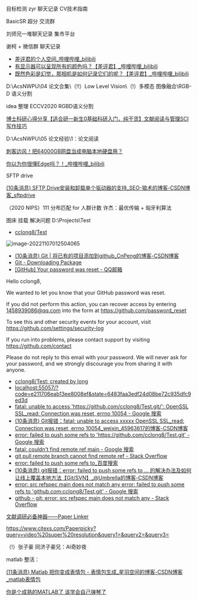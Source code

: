 目标检测  zyr    聊天记录        CV技术指南  

BasicSR 超分 交流群  

刘师兄一堆聊天记录     集市平台

谢柯 +  微信群 聊天记录



* [差评君的个人空间\_哔哩哔哩\_bilibili](https://space.bilibili.com/19319172/video)
* [有显示器可以呈现所有的颜色吗？【差评君】\_哔哩哔哩\_bilibili](https://www.bilibili.com/video/BV1rd4y1c7ZT/?spm_id_from=444.41.list.card_archive.click&vd_source=9d753c87b9f048f820f9d32220a0fb2f)
* [既然色彩是幻觉，那相机是如何记录它们的呢？【差评君】\_哔哩哔哩\_bilibili](https://www.bilibili.com/video/BV1kD4y1v77R/?spm_id_from=333.999.0.0&vd_source=9d753c87b9f048f820f9d32220a0fb2f)



D:\AcsNWPU\04  论文合集\（!!）Low Level Vision\（!）多模态 图像融合\RGB-D 语义分割

idea 整理    ECCV2020 RGBD语义分割

[博士科研心得分享【适合研一新生0基础科研入门，纯干货】文献阅读与管理SCI写作技巧](https://www.bilibili.com/video/BV1BD4y1t73e)

D:\AcsNWPU\05  论文经验\1：论文阅读



[刺客边风！把64000GB网盘当成电脑本地硬盘用？](https://www.bilibili.com/video/BV1dW4y1Y7uo/?spm_id_from=333.1007.tianma.1-3-3.click&vd_source=9d753c87b9f048f820f9d32220a0fb2f)

[你以为你很懂Edge吗？！\_哔哩哔哩\_bilibili](https://www.bilibili.com/video/BV1ye4y147s8/?spm_id_from=333.1007.tianma.2-2-5.click&vd_source=9d753c87b9f048f820f9d32220a0fb2f)

SFTP drive

[(10条消息) SFTP Drive安装和卸载单个驱动器的支持\_SEO-狼术的博客-CSDN博客\_sftpdrive](https://blog.csdn.net/weixin_45330297/article/details/124935916)



（2020 NIPS）111  分布匹配 for 人群计数         许杰：最优传输    +    匈牙利算法



图床 挂载 解决问题    D:\Projects\Test

* [cclong8/Test](https://github.com/cclong8/Test)

![image-20221107012504065](../AppData/Roaming/Typora/typora-user-images/image-20221107012504065.png)

* [(10条消息) Git | 将已有的项目添加到github\_CnPeng的博客-CSDN博客](https://blog.csdn.net/north1989/article/details/53471439)
* [Git - Downloading Package](https://git-scm.com/download/win)
* [[GitHub] Your password was reset - QQ邮箱](https://mail.qq.com/cgi-bin/frame_html?sid=wA7FYMTrY5bxUgRn&r=a6ba1351d7a51c5c0c67e9fd0093958b&lang=zh)

Hello cclong8,

We wanted to let you know that your GitHub password was reset.

If you did not perform this action, you can recover access by entering [1458939086@qq.com](mailto:1458939086@qq.com) into the form at https://github.com/password_reset

To see this and other security events for your account, visit https://github.com/settings/security-log

If you run into problems, please contact support by visiting https://github.com/contact

Please do not reply to this email with your password. We will never ask for your password, and we strongly discourage you from sharing it with anyone.

* [cclong8/Test: created by long](https://github.com/cclong8/Test/tree/main)
* [localhost:55057/?code=e211706eab13ee8008ef&state=6483faa3edf24d08be72c935dfc9ed3d](http://localhost:55057/?code=e211706eab13ee8008ef&state=6483faa3edf24d08be72c935dfc9ed3d)
* [fatal: unable to access 'https://github.com/cclong8/Test.git/': OpenSSL SSL\_read: Connection was reset, errno 10054 - Google 搜索](https://www.google.com.hk/search?q=fatal%3A+unable+to+access+%27https%3A%2F%2Fgithub.com%2Fcclong8%2FTest.git%2F%27%3A+OpenSSL+SSL_read%3A+Connection+was+reset%2C+errno+10054&oq=fatal%3A+unable+to+access+%27https%3A%2F%2Fgithub.com%2Fcclong8%2FTest.git%2F%27%3A+OpenSSL+SSL_read%3A+Connection+was+reset%2C+errno+10054&aqs=chrome..69i57j69i58.110j0j4&sourceid=chrome&ie=UTF-8)
* [(10条消息) Git报错：fatal: unable to access xxxxx OpenSSL SSL\_read: Connection was reset, errno 10054\_weixin\_45963617的博客-CSDN博客](https://blog.csdn.net/weixin_45963617/article/details/123132273)
* [error: failed to push some refs to 'https://github.com/cclong8/Test.git' - Google 搜索](https://www.google.com.hk/search?q=error%3A+failed+to+push+some+refs+to+%27https%3A%2F%2Fgithub.com%2Fcclong8%2FTest.git%27&oq=error%3A+failed+to+push+some+refs+to+%27https%3A%2F%2Fgithub.com%2Fcclong8%2FTest.git%27&aqs=chrome..69i57j69i58.135j0j4&sourceid=chrome&ie=UTF-8)
* [fatal: couldn't find remote ref main - Google 搜索](https://www.google.com.hk/search?q=fatal%3A+couldn%27t+find+remote+ref+main&oq=fatal%3A+couldn%27t+find+remote+ref+main&aqs=chrome..69i57j69i58.159j0j4&sourceid=chrome&ie=UTF-8)
* [git pull remote branch cannot find remote ref - Stack Overflow](https://stackoverflow.com/questions/11552437/git-pull-remote-branch-cannot-find-remote-ref)
* [error: failed to push some refs to\_百度搜索](https://www.baidu.com/s?ie=utf-8&wd=error:%20failed%20to%20push%20some%20refs%20to)
* [(10条消息) git报错：error: failed to push some refs to ... 的解决办法及如何让线上覆盖本地方法【Git/SVN】\_@Umbrella的博客-CSDN博客](https://blog.csdn.net/Umbrella_Um/article/details/109855178)
* [error: src refspec main does not match any error: failed to push some refs to 'github.com:cclong8/Test.git' - Google 搜索](https://www.google.com.hk/search?q=error%3A+src+refspec+main+does+not+match+any+error%3A+failed+to+push+some+refs+to+%27github.com%3Acclong8%2FTest.git%27&oq=error%3A+src+refspec+main+does+not+match+any+error%3A+failed+to+push+some+refs+to+%27github.com%3Acclong8%2FTest.git%27&aqs=chrome..69i57j69i58.192j0j4&sourceid=chrome&ie=UTF-8)
* [github - git: error: src refspec main does not match any - Stack Overflow](https://stackoverflow.com/questions/70179719/git-error-src-refspec-main-does-not-match-any)





[文献调研必备神器——Paper Linker](https://mp.weixin.qq.com/s/R0HjtTiMHl779xZ_cnO_vQ)

https://www.citexs.com/Paperpicky?query=video%20super%20resolution&query1=&query2=&query3=

（!）张子豪 同济子豪兄：AI奇妙夜



matlab 整活：

[(11条消息) Matlab 把你变成表情包 - 表情包生成\_星羽空间的博客-CSDN博客\_matlab表情包](https://blog.csdn.net/qq_25662827/article/details/117702909)

[你是个成熟的MATLAB了 该学会自己弹琴了](https://mp.weixin.qq.com/s/qDFot-ITXXBvcKMEU_h7hg)






